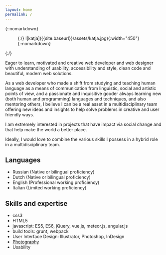 ```yaml
---
layout: home
permalink: /
---
```

{::nomarkdown}
<figure class="flex-img">
{:/}
![katja]({{site.baseurl}}/assets/katja.jpg){:width="450"}
{::nomarkdown}
</figure>
{:/}

Eager to learn, motivated and creative web developer and web designer with understanding of usability, accessibility and style, clean code and beautiful, modern web solutions.

As a web developer who made a shift from studying and teaching human language as a means of communication from linguistic, social and artistic points of view, and a passionate and inquisitive gooder always learning new (both human and programming) languages and techniques, and also mentoring others, I believe I can be a real asset in a multidisciplinary team offering new ideas and insights to help solve problems in creative and user friendly ways.

I am extremely interested in projects that have impact via social change and that help make the world a better place.

Ideally, I would love to combine the various skills I possess in a hybrid role in a multidisciplinary team.

## Languages
* Russian (Native or bilingual proficiency)
* Dutch (Native or bilingual proficiency)
* English (Professional working proficiency)
* Italian (Limited working proficiency)

## Skills and expertise
* css3
* HTML5
* javascript: ES5, ES6, jQuery, vue.js, meteor.js, angular.js
* build tools: grunt, webpack
* User Interface Design: Illustrator, Photoshop, InDesign
* [Photography](https://500px.com/katjahollaar)
* Usability
